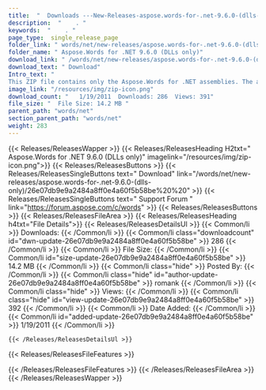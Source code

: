 ```yaml
---
title:  "  Downloads ---New-Releases-aspose.words-for-.net-9.6.0-(dlls-only) . " 
description:  "    . " 
keywords:  "    . " 
page_type:  single_release_page
folder_link: " words/net/new-releases/aspose.words-for-.net-9.6.0-(dlls-only)/"
folder_name: " Aspose.Words for .NET 9.6.0 (DLLs only)"
download_link: " /words/net/new-releases/aspose.words-for-.net-9.6.0-(dlls-only)/26e07db9e9a2484a8ff0e4a60f5b58be"
download_text: " Download"
Intro_text: " 
This ZIP file contains only the Aspose.Words for .NET assemblies. The assembli..."
image_link: "/resources/img/zip-icon.png"
download_count: "   1/19/2011  Downloads: 286  Views: 391"
file_size: "  File Size: 14.2 MB "
parent_path: "words/net"
section_parent_path: "words/net"
weight: 283 
---
```


{{< Releases/ReleasesWapper >}}
  {{< Releases/ReleasesHeading H2txt=" Aspose.Words for .NET 9.6.0 (DLLs only)" imagelink="/resources/img/zip-icon.png">}}
  {{< Releases/ReleasesButtons >}}
    {{< Releases/ReleasesSingleButtons text=" Download" link="/words/net/new-releases/aspose.words-for-.net-9.6.0-(dlls-only)/26e07db9e9a2484a8ff0e4a60f5b58be%20%20" >}}
    {{< Releases/ReleasesSingleButtons text=" Support Forum " link="https://forum.aspose.com/c/words" >}}
  {{< Releases/ReleasesButtons >}}
  {{< Releases/ReleasesFileArea >}}
    {{< Releases/ReleasesHeading h4txt="File Details">}}
    {{< Releases/ReleasesDetailsUl >}}
            {{< Common/li  >}} Downloads: {{< /Common/li >}} 
      {{< Common/li class="downloadcount" id="dwn-update-26e07db9e9a2484a8ff0e4a60f5b58be" >}} 286 {{< /Common/li >}} 
      {{< Common/li  >}} File Size: {{< /Common/li >}} 
      {{< Common/li id="size-update-26e07db9e9a2484a8ff0e4a60f5b58be" >}} 14.2 MB {{< /Common/li >}} 
      {{< Common/li  class="hide" >}} Posted By: {{< /Common/li >}} 
      {{< Common/li class="hide" id="author-update-26e07db9e9a2484a8ff0e4a60f5b58be" >}} romank {{< /Common/li >}} 
      {{< Common/li class="hide"  >}} Views: {{< /Common/li >}} 
      {{< Common/li class="hide" id="view-update-26e07db9e9a2484a8ff0e4a60f5b58be" >}} 392 {{< /Common/li >}} 
      {{< Common/li  >}} Date Added: {{< /Common/li >}} 
      {{< Common/li id="added-update-26e07db9e9a2484a8ff0e4a60f5b58be" >}} 1/19/2011 {{< /Common/li >}} 

    {{< /Releases/ReleasesDetailsUl >}}

  {{< Releases/ReleasesFileFeatures >}}
      
  {{< /Releases/ReleasesFileFeatures >}}
 {{< /Releases/ReleasesFileArea >}}
{{< /Releases/ReleasesWapper >}}


